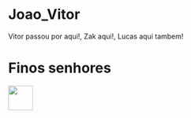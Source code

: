 # Joao_Vitor
Vitor passou por aqui!,
Zak aqui!,
Lucas aqui tambem!

<h1>Finos senhores</h1>
<img src="https://cdn.jsdelivr.net/gh/devicons/devicon@latest/icons/arduino/arduino-plain-wordmark.svg" width="50px"/>
